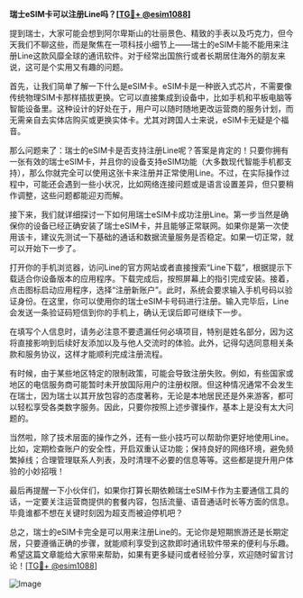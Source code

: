 **瑞士eSIM卡可以注册Line吗？[[TG💪+ @esim1088](https://t.me/s/esim1088)]**

提到瑞士，大家可能会想到阿尔卑斯山的壮丽景色、精致的手表以及巧克力，但今天我们不聊这些，而是聚焦在一项科技小细节上——瑞士的eSIM卡能不能用来注册Line这款风靡全球的通讯软件。对于经常出国旅行或者长期居住海外的朋友来说，这可是个实用又有趣的问题。

首先，让我们简单了解一下什么是eSIM卡。eSIM卡是一种嵌入式芯片，不需要像传统物理SIM卡那样插拔更换。它可以直接集成到设备中，比如手机和平板电脑等智能设备里。这种设计的好处在于，用户可以随时随地更改运营商的服务计划，而无需亲自去实体店购买或更换实体卡。尤其对跨国人士来说，eSIM卡无疑是个福音。

那么问题来了：瑞士的eSIM卡是否支持注册Line呢？答案是肯定的！只要你拥有一张有效的瑞士eSIM卡，并且你的设备支持eSIM功能（大多数现代智能手机都支持），那么你就完全可以使用这张卡来注册并正常使用Line。不过，在实际操作过程中，可能还会遇到一些小状况，比如网络连接问题或是语言设置差异，但只要稍作调整，这些问题都能迎刃而解。

接下来，我们就详细探讨一下如何用瑞士eSIM卡成功注册Line。第一步当然是确保你的设备已经正确安装了瑞士eSIM卡，并且能够正常联网。如果你是第一次使用该卡，建议先测试一下基础的通话和数据流量服务是否稳定。如果一切正常，就可以开始下一步了。

打开你的手机浏览器，访问Line的官方网站或者直接搜索“Line下载”，根据提示下载适合你设备版本的应用程序。下载完成后，按照屏幕上的指引完成安装。接着，点击图标启动应用程序，选择“注册新账户”。此时，系统会要求输入手机号码以验证身份。在这里，你可以使用你的瑞士eSIM卡号码进行注册。输入完毕后，Line会发送一条验证码短信到你的手机上，确认无误后即可继续下一步。

在填写个人信息时，请务必注意不要遗漏任何必填项目，特别是姓名部分，因为这将直接影响到后续好友添加以及与他人交流时的体验。此外，记得勾选同意相关条款和服务协议，这样才能顺利完成注册流程。

有时候，由于某些地区特定的限制政策，可能会导致注册失败。例如，有些国家或地区的电信服务商可能暂时未开放国际用户的注册权限。但这种情况通常不会发生在瑞士，因为瑞士以其开放包容的态度著称，无论是本地居民还是外来游客，都可以轻松享受各类数字服务。因此，只要你按照上述步骤操作，基本上是没有太大问题的。

当然啦，除了技术层面的操作之外，还有一些小技巧可以帮助你更好地使用Line。比如，定期检查账户的安全性，开启双重认证功能；保持良好的网络环境，避免频繁掉线；合理管理联系人列表，及时清理不必要的信息等等。这些都是提升用户体验的小妙招哦！

最后再提醒一下小伙伴们，如果你打算长期依赖瑞士eSIM卡作为主要通信工具的话，一定要关注运营商提供的套餐内容，包括流量、语音通话时长等方面的信息。毕竟谁都不想在关键时刻因为超支而被迫停机吧？

总之，瑞士的eSIM卡完全是可以用来注册Line的。无论你是短期旅游还是长期定居，只要遵循正确的步骤，就能顺利享受到这款即时通讯软件带来的便利与乐趣。希望这篇文章能给大家带来帮助，如果有更多疑问或者经验分享，欢迎随时留言讨论！[[TG💪+ @esim1088](https://t.me/s/esim1088)]

![Image](https://i.postimg.cc/4NQfJmqS/Snipaste-2025-05-13-00-14-12.png)